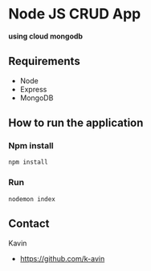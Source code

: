 Node JS CRUD App
=====================

**using cloud mongodb**

## Requirements

* Node
* Express
* MongoDB

## How to run the application

### Npm install
```
npm install
```

### Run
```
nodemon index
```

## Contact

Kavin

- https://github.com/k-avin
